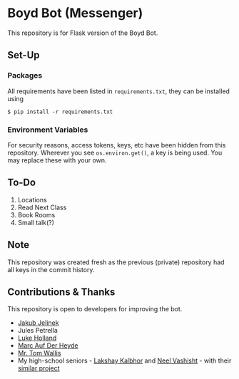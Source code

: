 # Boyd Bot (Messenger)
This repository is for Flask version of the Boyd Bot.

## Set-Up
### Packages
All requirements have been listed in `requirements.txt`, they can be installed using
```
$ pip install -r requirements.txt
```

### Environment Variables
For security reasons, access tokens, keys, etc have been hidden from this repository. Wherever you see `os.environ.get()`, a key is being used. You may replace these with your own.

## To-Do
1. Locations
2. Read Next Class
3. Book Rooms
4. Small talk(?)

## Note
This repository was created fresh as the previous (private) repository had all keys in the commit history.

## Contributions & Thanks
This repository is open to developers for improving the bot. <br />
* [Jakub Jelinek](https://github.com/kubajj)
* Jules Petrella
* [Luke Holland](https://github.com/AmazonPriime)
* [Marc Auf Der Heyde](https://github.com/marcaufderheyde)
* [Mr. Tom Wallis](https://github.com/probablytom)
* My high-school seniors - [Lakshay Kalbhor](https://github.com/kalbhor) and [Neel Vashisht](https://github.com/NeelVashisht) - with their [similar project](https://github.com/kalbhor/MIT-Hodor)